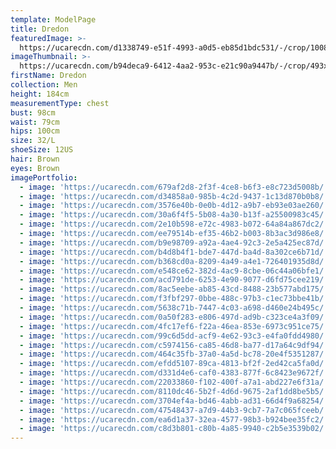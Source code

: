 ```yaml
---
template: ModelPage
title: Dredon
featuredImage: >-
  https://ucarecdn.com/d1338749-e51f-4993-a0d5-eb85d1bdc531/-/crop/1008x539/1550,0/-/preview/
imageThumbnail: >-
  https://ucarecdn.com/b94deca9-6412-4aa2-953c-e21c90a9447b/-/crop/493x733/550,259/-/preview/
firstName: Dredon
collection: Men
height: 184cm
measurementType: chest
bust: 98cm
waist: 79cm
hips: 100cm
size: 32/L
shoeSize: 12US
hair: Brown
eyes: Brown
imagePortfolio:
  - image: 'https://ucarecdn.com/679af2d8-2f3f-4ce8-b6f3-e8c723d5008b/'
  - image: 'https://ucarecdn.com/d34858a0-985b-4c2d-9437-1c13d870b0b8/'
  - image: 'https://ucarecdn.com/3576e40b-0e0b-4d12-a9b7-eb93e03ae260/'
  - image: 'https://ucarecdn.com/30a6f4f5-5b08-4a30-b13f-a25500983c45/'
  - image: 'https://ucarecdn.com/2e10b598-e72c-4983-b072-64a84a867dc2/'
  - image: 'https://ucarecdn.com/ee79514b-ef35-46b2-b003-8b3ac3d986e8/'
  - image: 'https://ucarecdn.com/b9e98709-a92a-4ae4-92c3-2e5a425ec87d/'
  - image: 'https://ucarecdn.com/b4d8b4f1-bde7-447d-ba4d-8a302ce6b71d/'
  - image: 'https://ucarecdn.com/b368cd0a-8209-4a49-a4e1-726401935d8d/'
  - image: 'https://ucarecdn.com/e548ce62-382d-4ac9-8cbe-06c44a06bfe1/'
  - image: 'https://ucarecdn.com/acd791de-6253-4e90-9077-d6fd75cee219/'
  - image: 'https://ucarecdn.com/8ac5eebe-ab85-43cd-8488-23b577abd175/'
  - image: 'https://ucarecdn.com/f3fbf297-0bbe-488c-97b3-c1ec73bbe41b/'
  - image: 'https://ucarecdn.com/5638c71b-7447-4c03-a698-d460e24b495c/'
  - image: 'https://ucarecdn.com/0a50f283-e806-497d-ad9b-c323ce4a3f09/'
  - image: 'https://ucarecdn.com/4fc17ef6-f22a-46ea-853e-6973c951ce75/'
  - image: 'https://ucarecdn.com/99c6d5dd-acf9-4e62-93c3-e4fa0fdd4980/'
  - image: 'https://ucarecdn.com/c5974156-ca85-46d8-ba77-d17a64c9df94/'
  - image: 'https://ucarecdn.com/464c35fb-37a0-4a5d-bc78-20e4f5351287/'
  - image: 'https://ucarecdn.com/efdd5107-89ca-4813-bf2f-2ed42ca5fa0d/'
  - image: 'https://ucarecdn.com/d331d4e6-caf0-4383-877f-6c8423e9672f/'
  - image: 'https://ucarecdn.com/22033860-f102-400f-a7a1-abd227e6f31a/'
  - image: 'https://ucarecdn.com/8110dc46-5b2f-4d6d-9675-2af1dd8be5b5/'
  - image: 'https://ucarecdn.com/3704ef4a-bd46-4abb-ad31-66d4f9a68254/'
  - image: 'https://ucarecdn.com/47548437-a7d9-44b3-9cb7-7a7c065fceeb/'
  - image: 'https://ucarecdn.com/ea6d1a37-32ea-4577-98b3-b924bee35fc2/'
  - image: 'https://ucarecdn.com/c8d3b801-c80b-4a85-9940-c2b5e3539b02/'
---
```


